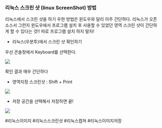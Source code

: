 ### 리눅스 스크린 샷 (linux ScreenShot) 방법

리눅스에서 스크린 샷을 하기 우한 방법은 윈도우와 달리 아주 간단하다.
리눅스가 오픈 소스서 그런지 윈도우에서 프로그램 설치 후 사용할 수 있었던 영역 스크린 샷이 간단하게 할 수 있다는 것!! 따로 프로그램 설치 하지 말자!

- 리눅스(우분투)에서 스크린 샷 확인하기 

우선 콘솔창에서 Keyboard를 선택한다. 

![](../image/2020-05-11-13-44-10.png)


확인 결과 매우 간단하다
    
  - 영역지정 스크린샷 :  Shift + Print

![](../image/2020-05-11-13-46-30.png)

- 저장 공간을 선택해서 저장하면 끝!

![](../image/2020-05-11-13-48-14.png)


#리눅스이미지 #리눅스스크린샷 #리눅스캡쳐 #리눅스이미지저장
